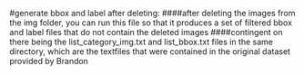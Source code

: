 #generate bbox and label after deleting: 
####after deleting the images from the img folder, you can run this file so that it produces a set of filtered bbox and label files that do not contain the deleted images 
####contingent on there being the list_category_img.txt and list_bbox.txt files in the same directory, which are the textfiles that were contained in the original dataset provided by Brandon 
